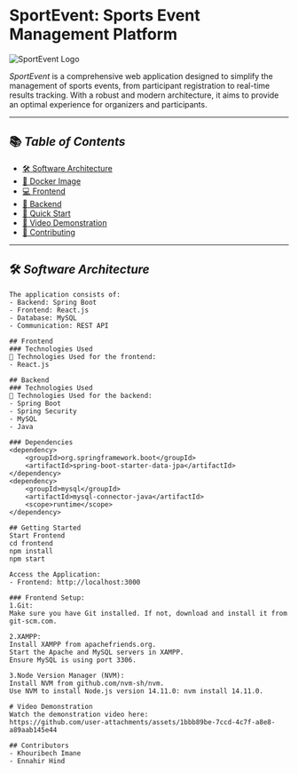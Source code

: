 # SportEvent: Sports Event Management Platform

![SportEvent Logo](https://via.placeholder.com/600x200.png?text=SportEvent+Logo)

*SportEvent* is a comprehensive web application designed to simplify the management of sports events, from participant registration to real-time results tracking. With a robust and modern architecture, it aims to provide an optimal experience for organizers and participants.

---

## 📚 *Table of Contents*
- [🛠 Software Architecture](#-software-architecture)
- [🐳 Docker Image](#-docker-image)
- [💻 Frontend](#-frontend)
- [🔧 Backend](#-backend)
- [🚀 Quick Start](#-quick-start)
- [🎥 Video Demonstration](#-video-demonstration)
- [🤝 Contributing](#-contributing)

---

## 🛠 *Software Architecture*

```text
The application consists of:
- Backend: Spring Boot  
- Frontend: React.js  
- Database: MySQL  
- Communication: REST API

## Frontend
### Technologies Used
🧩 Technologies Used for the frontend:
- React.js

## Backend
### Technologies Used
🧩 Technologies Used for the backend:
- Spring Boot
- Spring Security
- MySQL
- Java

### Dependencies
<dependency>
    <groupId>org.springframework.boot</groupId>
    <artifactId>spring-boot-starter-data-jpa</artifactId>
</dependency>
<dependency>
    <groupId>mysql</groupId>
    <artifactId>mysql-connector-java</artifactId>
    <scope>runtime</scope>
</dependency>

## Getting Started
Start Frontend
cd frontend
npm install
npm start

Access the Application:
- Frontend: http://localhost:3000  

### Frontend Setup:
1.Git:
Make sure you have Git installed. If not, download and install it from git-scm.com.

2.XAMPP:
Install XAMPP from apachefriends.org.
Start the Apache and MySQL servers in XAMPP.
Ensure MySQL is using port 3306.

3.Node Version Manager (NVM):
Install NVM from github.com/nvm-sh/nvm.
Use NVM to install Node.js version 14.11.0: nvm install 14.11.0.

# Video Demonstration
Watch the demonstration video here:
https://github.com/user-attachments/assets/1bbb89be-7ccd-4c7f-a8e8-a89aab145e44

## Contributors
- Khouribech Imane
- Ennahir Hind 





